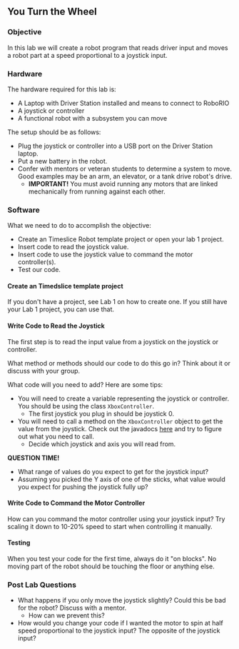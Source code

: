 ## You Turn the Wheel

### Objective

In this lab we will create a robot program that reads driver input and moves a robot part at a speed proportional to a joystick input.

### Hardware

The hardware required for this lab is:

* A Laptop with Driver Station installed and means to connect to RoboRIO
* A joystick or controller
* A functional robot with a subsystem you can move

The setup should be as follows:

* Plug the joystick or controller into a USB port on the Driver Station laptop.
* Put a new battery in the robot.
* Confer with mentors or veteran students to determine a system to move. Good examples may be an arm, an elevator, or a tank drive robot's drive.
  * **IMPORTANT!** You must avoid running any motors that are linked mechanically from running against each other.

### Software

What we need to do to accomplish the objective:

* Create an Timeslice Robot template project or open your lab 1 project.
* Insert code to read the joystick value.
* Insert code to use the joystick value to command the motor controller(s).
* Test our code.

#### Create an Timedslice template project

If you don't have a project, see Lab 1 on how to create one. If you still have your Lab 1 project, you can use that.

#### Write Code to Read the Joystick

The first step is to read the input value from a joystick on the joystick or controller.

What method or methods should our code to do this go in? Think about it or discuss with your group.

What code will you need to add? Here are some tips:

* You will need to create a variable representing the joystick or controller. You should be using the class `XboxController`.
  * The first joystick you plug in should be joystick 0.
* You will need to call a method on the `XboxController` object to get the value from the joystick. Check out the javadocs [here](https://first.wpi.edu/FRC/roborio/release/docs/java/edu/wpi/first/wpilibj/Joystick.html) and try to figure out what you need to call.
  * Decide which joystick and axis you will read from.

**QUESTION TIME!**
* What range of values do you expect to get for the joystick input?
* Assuming you picked the Y axis of one of the sticks, what value would you expect for pushing the joystick fully up?

#### Write Code to Command the Motor Controller

How can you command the motor controller using your joystick input? Try scaling it down to 10-20% speed to start when controlling it manually.
  
#### Testing

When you test your code for the first time, always do it "on blocks". No moving part of the robot should be touching the floor or anything else.

### Post Lab Questions

* What happens if you only move the joystick slightly? Could this be bad for the robot? Discuss with a mentor.
  * How can we prevent this?
* How would you change your code if I wanted the motor to spin at half speed proportional to the joystick input? The opposite of the joystick input?
